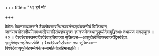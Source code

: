 +++
title = "१२ इमं नो"

+++

हेहोतः देवानामाह्वातरग्ने दैव्यन्देवसम्बन्धिनञ्जनंसङ्घंयजनीयं चिकित्वान् जानंस्त्वन्नोस्मदीयमिममध्वरंहिंसारहितंयज्ञंवयुनशः ज्ञानक्रमेणयथानुपूर्व्यादेवाबुद्धिस्थाः तथायज यागङ्कुरु ॥ १२ ॥ वैश्वदेवशस्त्रस्यविश्वेदेवाइतियाज्या सूत्रितञ्च—आश्रुत्यैत्वेतिशस्त्वाजपेद्विस्वेदेवाः श्रृणुतेमंहवम्मइतियाज्येति । वैश्वदेवेपशौएषैवया- ज्या सूत्रितञ्च—विश्वेदेवाःश्रृणुतेमंहवम्मेयेकेचज्मामहिनोअहिमायाइति ।